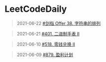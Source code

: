 # LeetCodeDaily

> 2021-06-22 [#剑指 Offer 38. 字符串的排列](https://leetcode-cn.com/problems/zi-fu-chuan-de-pai-lie-lcof/)

> 2021-06-21 [#401. 二进制手表 II](https://leetcode-cn.com/problems/binary-watch/)

> 2021-06-10 [#518. 零钱兑换 II](https://leetcode-cn.com/problems/coin-change-2/)

> 2021-06-09 [#879. 盈利计划](https://leetcode-cn.com/problems/profitable-schemes/)


